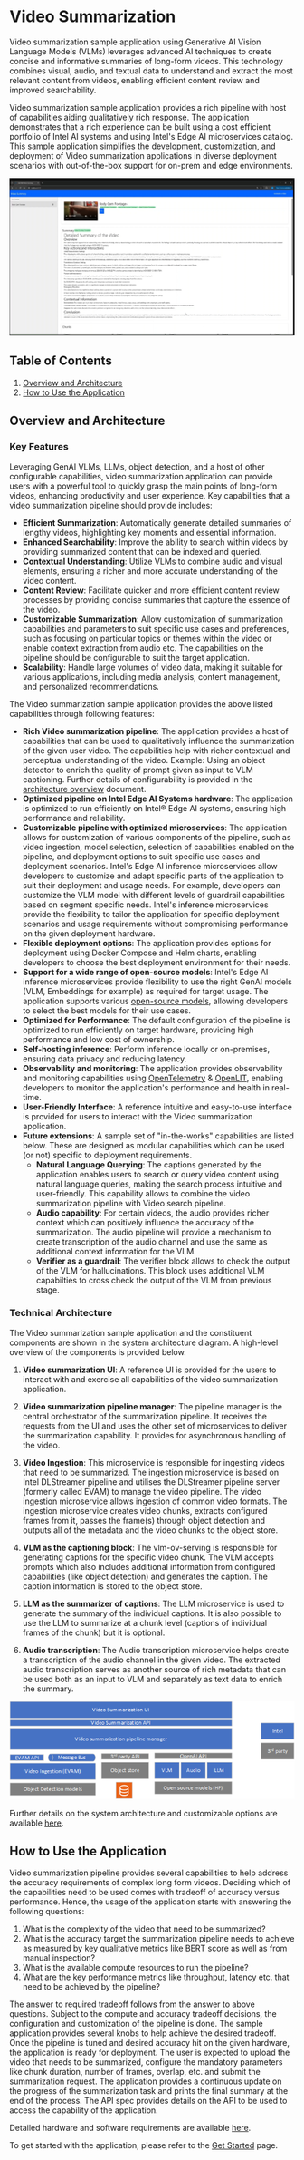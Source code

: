 # Video Summarization

Video summarization sample application using Generative AI Vision Language Models (VLMs) leverages advanced AI techniques to create concise and informative summaries of long-form videos. This technology combines visual, audio, and textual data to understand and extract the most relevant content from videos, enabling efficient content review and improved searchability. 

Video summarization sample application provides a rich pipeline with host of capabilities aiding qualitatively rich response. The application demonstrates that a rich experience can be built using a cost efficient portfolio of Intel AI systems and using Intel's Edge AI microservices catalog. This sample application simplifies the development, customization, and deployment of Video summarization applications in diverse deployment scenarios with out-of-the-box support for on-prem and edge environments.

![Video Summarization web interface](./images/VideoSumm_Webpage.png)

## Table of Contents
1. [Overview and Architecture](#overview-and-architecture)
2. [How to Use the Application](#how-to-use-the-application)

## Overview and Architecture

### Key Features

Leveraging GenAI VLMs, LLMs, object detection, and a host of other configurable capabilities, video summarization application can provide users with a powerful tool to quickly grasp the main points of long-form videos, enhancing productivity and user experience. Key capabilities that a video summarization pipeline should provide includes:

- **Efficient Summarization**: Automatically generate detailed summaries of lengthy videos, highlighting key moments and essential information.
- **Enhanced Searchability**: Improve the ability to search within videos by providing summarized content that can be indexed and queried.
- **Contextual Understanding**: Utilize VLMs to combine audio and visual elements, ensuring a richer and more accurate understanding of the video content.
- **Content Review**: Facilitate quicker and more efficient content review processes by providing concise summaries that capture the essence of the video.
- **Customizable Summarization**: Allow customization of summarization capabilities and parameters to suit specific use cases and preferences, such as focusing on particular topics or themes within the video or enable context extraction from audio etc. The capabilities on the pipeline should be configurable to suit the target application.
- **Scalability**: Handle large volumes of video data, making it suitable for various applications, including media analysis, content management, and personalized recommendations.

The Video summarization sample application provides the above listed capabilities through following features:

- **Rich Video summarization pipeline**: The application provides a host of capabilities that can be used to qualitatively influence the summarization of the given user video. The capabilities help with richer contextual and perceptual understanding of the video. Example: Using an object detector to enrich the quality of prompt given as input to VLM captioning. Further details of configurability is provided in the [architecture overview](./overview-architecture-summary.md) document.
- **Optimized pipeline on Intel Edge AI Systems hardware**: The application is optimized to run efficiently on Intel® Edge AI systems, ensuring high performance and reliability.
- **Customizable pipeline with optimized microservices**: The application allows for customization of various components of the pipeline, such as video ingestion, model selection, selection of capabilities enabled on the pipeline, and deployment options to suit specific use cases and deployment scenarios. Intel's Edge AI inference microservices allow developers to customize and adapt specific parts of the application to suit their deployment and usage needs. For example, developers can customize the VLM model with different levels of guardrail capabilities based on segment specific needs. Intel's inference microservices provide the flexibility to tailor the application for specific deployment scenarios and usage requirements without compromising performance on the given deployment hardware.
- **Flexible deployment options**: The application provides options for deployment using Docker Compose and Helm charts, enabling developers to choose the best deployment environment for their needs.
- **Support for a wide range of open-source models**: Intel's Edge AI inference microservices provide flexibility to use the right GenAI models (VLM, Embeddings for example) as required for target usage. The application supports various [open-source models](https://huggingface.co/OpenVINO), allowing developers to select the best models for their use cases.
- **Optimized for Performance**: The default configuration of the pipeline is optimized to run efficiently on target hardware, providing high performance and low cost of ownership.
- **Self-hosting inference**: Perform inference locally or on-premises, ensuring data privacy and reducing latency.
- **Observability and monitoring**: The application provides observability and monitoring capabilities using [OpenTelemetry](https://opentelemetry.io/) & [OpenLIT](https://github.com/openlit/openlit), enabling developers to monitor the application's performance and health in real-time.
- **User-Friendly Interface**: A reference intuitive and easy-to-use interface is provided for users to interact with the Video summarization application.
- **Future extensions**: A sample set of "in-the-works" capabilities are listed below. These are designed as modular capabilities which can be used (or not) specific to deployment requirements.
    - **Natural Language Querying**: The captions generated by the application enables users to search or query video content using natural language queries, making the search process intuitive and user-friendly. This capability allows to combine the video summarization pipeline with Video search pipeline.
    - **Audio capability**: For certain videos, the audio provides richer context which can positively influence the accuracy of the summarization. The audio pipeline will provide a mechanism to create transcription of the audio channel and use the same as additional context information for the VLM.
    - **Verifier as a guardrail**: The verifier block allows to check the output of the VLM for hallucinations. This block uses additional VLM capabilties to cross check the output of the VLM from previous stage. 

### Technical Architecture
The Video summarization sample application and the constituent components are shown in the system architecture diagram. A high-level overview of the components is provided below.

1. **Video summarization UI**: A reference UI is provided for the users to interact with and exercise all capabilities of the video summarization application. 

2. **Video summarization pipeline manager**: The pipeline manager is the central orchestrator of the summarization pipeline. It receives the requests from the UI and uses the other set of microservices to deliver the summarization capability. It provides for asynchronous handling of the video.

3. **Video Ingestion**: This microservice is responsible for ingesting videos that need to be summarized. The ingestion microservice is based on Intel DLStreamer pipeline and utilises the DLStreamer pipeline server (formerly called EVAM) to manage the video pipeline. The video ingestion microservice allows ingestion of common video formats. The ingestion microservice creates video chunks, extracts configured frames from it, passes the frame(s) through object detection and outputs all of the metadata and the video chunks to the object store.  

4. **VLM as the captioning block**: The vlm-ov-serving is responsible for generating captions for the specific video chunk. The VLM accepts prompts which also includes additional information from configured capabilities (like object detection) and generates the caption. The caption information is stored to the object store.

5. **LLM as the summarizer of captions**: The LLM microservice is used to generate the summary of the individual captions. It is also possible to use the LLM to summarize at a chunk level (captions of individual frames of the chunk) but it is optional.

6. **Audio transcription**: The Audio transcription microservice helps create a transcription of the audio channel in the given video. The extracted audio transcription serves as another source of rich metadata that can be used both as an input to VLM and separately as text data to enrich the summary.

![System Architecture Diagram](./images/TEAI_VideoSumm.png)

Further details on the system architecture and customizable options are available [here](./overview-architecture-summary.md).

## How to Use the Application
Video summarization pipeline provides several capabilities to help address the accuracy requirements of complex long form videos. Deciding which of the capabilities need to be used comes with tradeoff of accuracy versus performance. Hence, the usage of the application starts with answering the following questions:
1. What is the complexity of the video that need to be summarized?
2. What is the accuracy target the summarization pipeline needs to achieve as measured by key qualitative metrics like BERT score as well as from manual inspection?
3. What is the available compute resources to run the pipeline? 
4. What are the key performance metrics like throughput, latency etc. that need to be achieved by the pipeline?

The answer to required  tradeoff follows from the answer to above questions. Subject to the compute and accuracy tradeoff decisions, the configuration and customization of the pipeline is done. The sample application provides several knobs to help achieve the desired tradeoff. Once the pipeline is tuned and desired accuracy hit on the given hardware, the application is ready for deployment. The user is expected to upload the video that needs to be summarized, configure the mandatory parameters like chunk duration, number of frames, overlap, etc. and submit the summarization request. The application provides a continuous update on the progress of the summarization task and prints the final summary at the end of the process. The API spec provides details on the API to be used to access the capability of the application.

Detailed hardware and software requirements are available [here](./system-requirements.md).

To get started with the application, please refer to the [Get Started](./get-started.md) page.